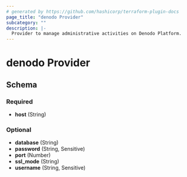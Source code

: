 ```yaml
---
# generated by https://github.com/hashicorp/terraform-plugin-docs
page_title: "denodo Provider"
subcategory: ""
description: |-
  Provider to manage administrative activities on Denodo Platform.
---
```


# denodo Provider





<!-- schema generated by tfplugindocs -->
## Schema

### Required

- **host** (String)

### Optional

- **database** (String)
- **password** (String, Sensitive)
- **port** (Number)
- **ssl_mode** (String)
- **username** (String, Sensitive)
